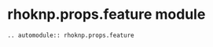 # rhoknp.props.feature module

```{eval-rst}
.. automodule:: rhoknp.props.feature
```

```{toctree}
```
